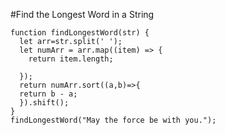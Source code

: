 #Find the Longest Word in a String

```
function findLongestWord(str) {
  let arr=str.split(' ');
  let numArr = arr.map((item) => {
    return item.length;

  });
  return numArr.sort((a,b)=>{
  return b - a;
  }).shift();
}
findLongestWord("May the force be with you.");
```
